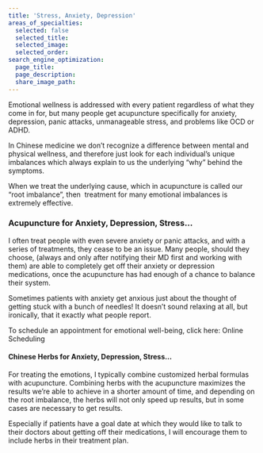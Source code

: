 ```yaml
---
title: 'Stress, Anxiety, Depression'
areas_of_specialties:
  selected: false
  selected_title:
  selected_image:
  selected_order:
search_engine_optimization:
  page_title:
  page_description:
  share_image_path:
---
```


Emotional wellness is addressed with every patient regardless of what they come in for, but many people get acupuncture specifically for anxiety, depression, panic attacks, unmanageable stress, and problems like OCD or ADHD.

In Chinese medicine we don’t recognize a difference between mental and physical wellness, and therefore just look for each individual’s unique imbalances which always explain to us the underlying “why” behind the symptoms.

When we treat the underlying cause, which in acupuncture is called our “root imbalance”, then &nbsp;treatment for many emotional imbalances is extremely effective.

### Acupuncture for Anxiety, Depression, Stress…

I often treat people with even severe anxiety or panic attacks, and with a series of treatments, they cease to be an issue. Many people, should they choose, (always and only after notifying their MD first and working with them) are able to completely get off their anxiety or depression medications, once the acupuncture has had enough of a chance to balance their system.

Sometimes patients with anxiety get anxious just about the thought of getting stuck with a bunch of needles! It doesn’t sound relaxing at all, but ironically, that it exactly what people report.

To schedule an appointment for emotional well-being, click here: Online Scheduling

#### Chinese Herbs for Anxiety, Depression, Stress…

For treating the emotions, I typically combine customized herbal formulas with acupuncture. Combining herbs with the acupuncture maximizes the results we’re able to achieve in a shorter amount of time, and depending on the root imbalance, the herbs will not only speed up results, but in some cases are necessary to get results.

Especially if patients have a goal date at which they would like to talk to their doctors about getting off their medications, I will encourage them to include herbs in their treatment plan.